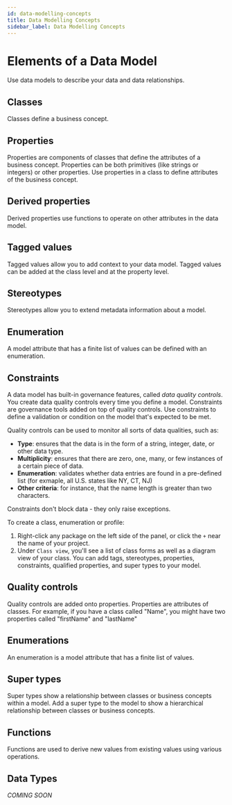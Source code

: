 ```yaml
---
id: data-modelling-concepts
title: Data Modelling Concepts
sidebar_label: Data Modelling Concepts
---
```


# Elements of a Data Model 

Use data models to describe your data and data relationships. 

## Classes

Classes define a business concept.

## Properties

Properties are components of classes that define the attributes of a business concept. Properties can be both primitives (like strings or integers) or other properties. Use properties in a class to define attributes of the business concept.

## Derived properties

Derived properties use functions to operate on other attributes in the data model.

## Tagged values

Tagged values allow you to add context to your data model. Tagged values can be added at the class level and at the property level.

## Stereotypes

Stereotypes allow you to extend metadata information about a model.

## Enumeration

A model attribute that has a finite list of values can be defined with an enumeration.

## Constraints

A data model has built-in governance features, called _data quality controls_. You create data quality controls every time you define a model. Constraints are governance tools added on top of quality controls. Use constraints to define a validation or condition on the model that's expected to be met.

Quality controls can be used to monitor all sorts of data qualities, such as:
- **Type**: ensures that the data is in the form of a string, integer, date, or other data type.
- **Multiplicity**: ensures that there are zero, one, many, or few instances of a certain piece of data.
- **Enumeration**: validates whether data entries are found in a pre-defined list (for exmaple, all U.S. states like NY, CT, NJ)
- **Other criteria**: for instance, that the name length is greater than two characters.

Constraints don't block data - they only raise exceptions.

To create a class, enumeration or profile:
1. Right-click any package on the left side of the panel, or click the `+` near the name of your project.
2. Under `Class view`, you'll see a list of class forms as well as a diagram view of your class. You can add tags, stereotypes, properties, constraints, qualified properties, and super types to your model.

## Quality controls

Quality controls are added onto properties. Properties are attributes of classes. For example, if you have a class called "Name", you might have two properties called "firstName" and "lastName"

## Enumerations

An enumeration is a model attribute that has a finite list of values.

## Super types

Super types show a relationship between classes or business concepts within a model. Add a super type to the model to show a hierarchical relationship between classes or business concepts. 

## Functions

Functions are used to derive new values from existing values using various operations. 

## Data Types 
_COMING SOON_
